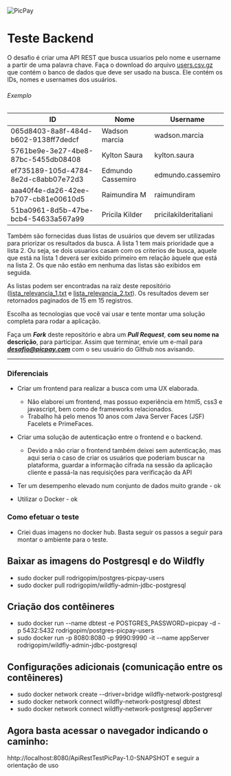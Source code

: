 ![PicPay](https://user-images.githubusercontent.com/1765696/26998603-711fcf30-4d5c-11e7-9281-0d9eb20337ad.png)

# Teste Backend

O desafio é criar uma API REST que busca usuarios pelo nome e username a partir de uma palavra chave. Faça o download do arquivo [users.csv.gz](https://s3.amazonaws.com/careers-picpay/users.csv.gz) que contém o banco de dados que deve ser usado na busca. Ele contém os IDs, nomes e usernames dos usuários.

###### Exemplo
| ID                                   | Nome              | Username             |
|--------------------------------------|-------------------|----------------------|
| 065d8403-8a8f-484d-b602-9138ff7dedcf | Wadson marcia     | wadson.marcia        |
| 5761be9e-3e27-4be8-87bc-5455db08408  | Kylton Saura      | kylton.saura         |
| ef735189-105d-4784-8e2d-c8abb07e72d3 | Edmundo Cassemiro | edmundo.cassemiro    |
| aaa40f4e-da26-42ee-b707-cb81e00610d5 | Raimundira M      | raimundiram          |
| 51ba0961-8d5b-47be-bcb4-54633a567a99 | Pricila Kilder    | pricilakilderitaliani|



Também são fornecidas duas listas de usuários que devem ser utilizadas para priorizar os resultados da busca. A lista 1 tem mais prioridade que a lista 2. Ou seja, se dois usuarios casam com os criterios de busca, aquele que está na lista 1 deverá ser exibido primeiro em relação àquele que está na lista 2. Os que não estão em nenhuma das listas são exibidos em seguida.

As listas podem ser encontradas na raiz deste repositório ([lista_relevancia_1.txt](lista_relevancia_1.txt) e [lista_relevancia_2.txt](lista_relevancia_2.txt)).
Os resultados devem ser retornados paginados de 15 em 15 registros.

Escolha as tecnologias que você vai usar e tente montar uma solução completa para rodar a aplicação.

Faça um ***Fork*** deste repositório e abra um ***Pull Request***, **com seu nome na descrição**, para participar. Assim que terminar, envie um e-mail para ***desafio@picpay.com*** com o seu usuário do Github nos avisando.

-----

### Diferenciais

- Criar um frontend para realizar a busca com uma UX elaborada.
   - Não elaborei um frontend, mas possuo experiẽncia em html5, css3 e javascript, bem como de frameworks relacionados.
   - Trabalho há pelo menos 10 anos com Java Server Faces (JSF) Facelets e PrimeFaces.

- Criar uma solução de autenticação entre o frontend e o backend.
   - Devido a não criar o frontend também deixei sem autenticação, mas aqui seria o caso de criar os usuários que poderiam buscar na plataforma, guardar a informação cifrada na sessão da aplicação cliente e passá-la nas requisições para verificação da API

- Ter um desempenho elevado num conjunto de dados muito grande - ok
- Utilizar o Docker - ok

### Como efetuar o teste

- Criei duas imagens no docker hub. Basta seguir os passos a seguir para montar o ambiente para o teste.

## Baixar as imagens do Postgresql e do Wildfly

- sudo docker pull rodrigopim/postgres-picpay-users
- sudo docker pull rodrigopim/wildfly-admin-jdbc-postgresql

## Criação dos contêineres

- sudo docker run --name dbtest -e POSTGRES_PASSWORD=picpay -d -p 5432:5432 rodrigopim/postgres-picpay-users
- sudo docker run -p 8080:8080 -p 9990:9990 -it --name appServer rodrigopim/wildfly-admin-jdbc-postgresql

## Configurações adicionais (comunicação entre os contêineres)

- sudo docker network create --driver=bridge wildfly-network-postgresql
- sudo docker network connect wildfly-network-postgresql dbtest
- sudo docker network connect wildfly-network-postgresql appServer

## Agora basta acessar o navegador indicando o caminho:

hhtp://localhost:8080/ApiRestTestPicPay-1.0-SNAPSHOT  e seguir a orientação de uso